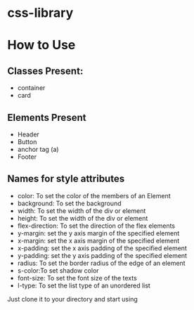 # css-library
<h1>How to Use</h1>

<h2>Classes Present:</h2>
<ul>
    <li>container</li>
    <li>card</li>
</ul>

<h2>Elements Present</h2>
<ul>
    <li>Header</li>
    <li>Button</li>
    <li>anchor tag (a)</li>
    <li>Footer</li>
</ul>

<h2>Names for style attributes</h2>
<ul>
    <li>color: To set the color of the members of an Element</li>
    <li>background: To set the background </li>
    <li>width: To set the width of the div or element</li>
    <li>height: To set the width of the div or element</li>
    <li> flex-direction: To set the direction of the flex elements</li>
    <li>y-margin: set the y axis margin of the specified element</li>
    <li>x-margin: set the x axis margin of the specified element</li>
    <li>x-padding: set the x axis padding of the specified element</li>
    <li>y-padding: set the y axis padding of the specified element</li>
    <li>radius: To set  the border radius of the edge of an element </li>
    <li>s-color:To set shadow color</li>
    <li>font-size: To set the font size of the texts</li>
    <li>l-type: To set the list type of an unordered list</li>
</ul>


<p>Just clone it to your directory and start using</p>
